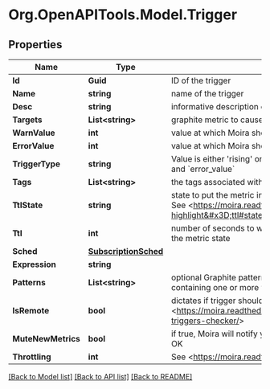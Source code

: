
# Org.OpenAPITools.Model.Trigger

## Properties

Name | Type | Description | Notes
------------ | ------------- | ------------- | -------------
**Id** | **Guid** | ID of the trigger | [optional] 
**Name** | **string** | name of the trigger | 
**Desc** | **string** | informative description of the trigger | 
**Targets** | **List&lt;string&gt;** | graphite metric to cause this trigger | [optional] 
**WarnValue** | **int** | value at which Moira should send a WARNING alert | [optional] 
**ErrorValue** | **int** | value at which Moira should send an ERROR alert | 
**TriggerType** | **string** | Value is either &#39;rising&#39; or &#39;falling&#39;. Dictates when alerts are sent for &#x60;warn_value&#x60; and &#x60;error_value&#x60; | [optional] 
**Tags** | **List&lt;string&gt;** | the tags associated with this trigger. New tags are automatically created | [optional] 
**TtlState** | **string** | state to put the metric in if Moira doesn&#39;t receive new data for it from graphite. See &lt;https://moira.readthedocs.io/en/latest/development/architecture.html?highlight&#x3D;ttl#state/&gt; | 
**Ttl** | **int** | number of seconds to wait for metric update from Graphite before changing the metric state | 
**Sched** | [**SubscriptionSched**](SubscriptionSched.md) |  | [optional] 
**Expression** | **string** |  | [optional] 
**Patterns** | **List&lt;string&gt;** | optional Graphite pattern is a single dot-separated metric name, possibly containing one or more wildcards | [optional] 
**IsRemote** | **bool** | dictates if trigger should be added to Graphite instead of Redis. See &lt;https://moira.readthedocs.io/en/latest/installation/configuration.html#remote-triggers-checker/&gt; | [optional] 
**MuteNewMetrics** | **bool** | if true, Moira will notify you each time the metric state changes, e.g NODATA -&gt; OK | 
**Throttling** | **int** | See &lt;https://moira.readthedocs.io/en/latest/user_guide/throttling.html/&gt; | [optional] 

[[Back to Model list]](../README.md#documentation-for-models)
[[Back to API list]](../README.md#documentation-for-api-endpoints)
[[Back to README]](../README.md)

